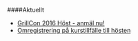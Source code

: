 ####Aktuellt

* [GrillCon 2016 Höst - anmäl nu!](https://grillcon.dbwebb.se)
* [Omregistrering på kurstillfälle till hösten](kurser/faq/omregistrering)

